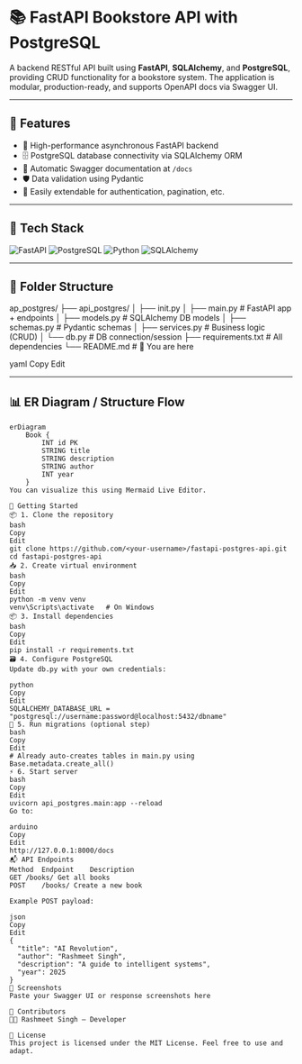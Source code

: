 # 📚 FastAPI Bookstore API with PostgreSQL

A backend RESTful API built using **FastAPI**, **SQLAlchemy**, and **PostgreSQL**, providing CRUD functionality for a bookstore system. The application is modular, production-ready, and supports OpenAPI docs via Swagger UI.

---

## 🧠 Features

- 🚀 High-performance asynchronous FastAPI backend
- 🗄️ PostgreSQL database connectivity via SQLAlchemy ORM
- 📄 Automatic Swagger documentation at `/docs`
- 🛡️ Data validation using Pydantic
- 🧪 Easily extendable for authentication, pagination, etc.

---

## 🔧 Tech Stack

![FastAPI](https://img.shields.io/badge/FastAPI-005571?style=for-the-badge&logo=fastapi)
![PostgreSQL](https://img.shields.io/badge/PostgreSQL-336791?style=for-the-badge&logo=postgresql)
![Python](https://img.shields.io/badge/Python-3776AB?style=for-the-badge&logo=python)
![SQLAlchemy](https://img.shields.io/badge/SQLAlchemy-8A0707?style=for-the-badge)

---

## 📁 Folder Structure

ap_postgres/
├── api_postgres/
│ ├── init.py
│ ├── main.py # FastAPI app + endpoints
│ ├── models.py # SQLAlchemy DB models
│ ├── schemas.py # Pydantic schemas
│ ├── services.py # Business logic (CRUD)
│ └── db.py # DB connection/session
├── requirements.txt # All dependencies
└── README.md # 📘 You are here

yaml
Copy
Edit

---

## 📊 ER Diagram / Structure Flow

```mermaid
erDiagram
    Book {
        INT id PK
        STRING title
        STRING description
        STRING author
        INT year
    }
You can visualize this using Mermaid Live Editor.

🚀 Getting Started
📦 1. Clone the repository
bash
Copy
Edit
git clone https://github.com/<your-username>/fastapi-postgres-api.git
cd fastapi-postgres-api
📥 2. Create virtual environment
bash
Copy
Edit
python -m venv venv
venv\Scripts\activate   # On Windows
📦 3. Install dependencies
bash
Copy
Edit
pip install -r requirements.txt
🗃️ 4. Configure PostgreSQL
Update db.py with your own credentials:

python
Copy
Edit
SQLALCHEMY_DATABASE_URL = "postgresql://username:password@localhost:5432/dbname"
🧱 5. Run migrations (optional step)
bash
Copy
Edit
# Already auto-creates tables in main.py using Base.metadata.create_all()
⚡ 6. Start server
bash
Copy
Edit
uvicorn api_postgres.main:app --reload
Go to:

arduino
Copy
Edit
http://127.0.0.1:8000/docs
📬 API Endpoints
Method	Endpoint	Description
GET	/books/	Get all books
POST	/books/	Create a new book

Example POST payload:

json
Copy
Edit
{
  "title": "AI Revolution",
  "author": "Rashmeet Singh",
  "description": "A guide to intelligent systems",
  "year": 2025
}
📸 Screenshots
Paste your Swagger UI or response screenshots here

🙌 Contributors
👨‍💻 Rashmeet Singh – Developer

📝 License
This project is licensed under the MIT License. Feel free to use and adapt.
